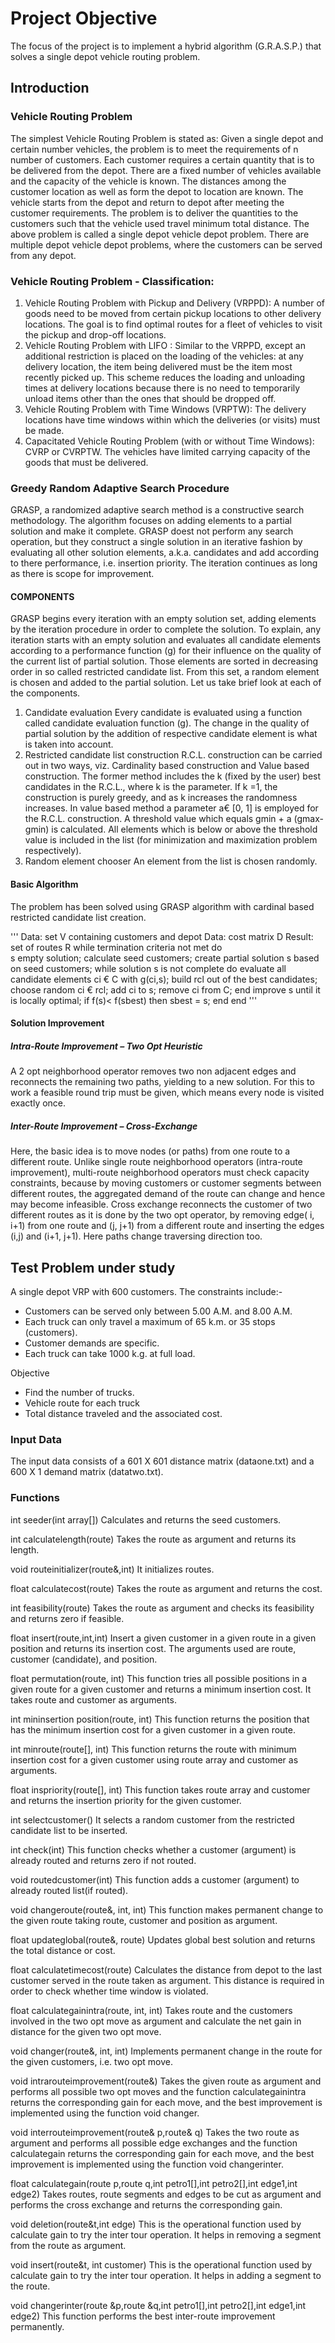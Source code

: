                       
# Project Objective

The focus of the project is to implement a hybrid algorithm (G.R.A.S.P.) that solves a single depot vehicle routing problem.


## Introduction

### Vehicle Routing Problem

The simplest Vehicle Routing Problem is stated as: Given a single depot and certain number vehicles, the problem is to meet the requirements of n number of customers. Each customer requires a certain quantity that is to be delivered from the depot. There are a fixed number of vehicles available and the capacity of the vehicle is known. The distances among the customer location as well as form the depot to location are known. The vehicle starts from the depot and return to depot after meeting the customer requirements. The problem is to deliver the quantities to the customers such that the vehicle used travel minimum total distance.
The above problem is called a single depot vehicle depot problem. There are multiple depot vehicle depot problems, where the customers can be served from any depot.

### Vehicle Routing Problem - Classification:

1. Vehicle Routing Problem with Pickup and Delivery (VRPPD): 
A number of goods need to be moved from certain pickup locations to other delivery locations. The goal is to find optimal routes for a fleet of vehicles to visit the pickup and drop-off locations.
2. Vehicle Routing Problem with LIFO :
 Similar to the VRPPD, except an additional restriction is placed on the loading of the vehicles: at any delivery location, the item being delivered must be the item most recently picked up. This scheme reduces the loading and unloading times at delivery locations because there is no need to temporarily unload items other than the ones that should be dropped off.
3. Vehicle Routing Problem with Time Windows (VRPTW): 
The delivery locations have time windows within which the deliveries (or visits) must be made.
4. Capacitated Vehicle Routing Problem (with or without Time Windows):
CVRP or CVRPTW. The vehicles have limited carrying capacity of the goods that must be delivered.

### Greedy Random Adaptive Search Procedure

GRASP, a randomized adaptive search method is a constructive search methodology. The algorithm focuses on adding elements to a partial solution and make it complete. GRASP doest not perform any search operation, but they construct a single solution in an iterative fashion by evaluating all other solution elements, a.k.a. candidates and add according to there performance, i.e. insertion priority. The iteration continues as long as there is scope for improvement.

#### COMPONENTS

GRASP begins every iteration with an empty solution set, adding elements by the iteration procedure in order to complete the solution. To explain, any iteration starts with an empty solution and evaluates all candidate elements according to a performance function (g) for their influence on the quality of the current list of partial solution. Those elements are sorted in decreasing order in so called restricted candidate list. From this set, a random element is chosen and added to the partial solution. Let us take brief look at each of the components.

1. Candidate evaluation
Every candidate is evaluated using a function called candidate evaluation function (g). The change in the quality of partial solution by the addition of respective candidate element is what is taken into account.
2. Restricted candidate list construction
R.C.L. construction can be carried out in two ways, viz. Cardinality based construction and Value based construction. The former method includes the k (fixed by the user) best candidates in the R.C.L., where k is the parameter. If k =1, the construction is purely greedy, and as k increases the randomness increases. In value based method a parameter a€ [0, 1] is employed for the R.C.L. construction. A threshold value which equals gmin + a (gmax-gmin) is calculated. All elements which is below or above the threshold value is included in the list (for minimization and maximization problem respectively). 
3. Random element chooser
 An element from the list is chosen randomly.

#### Basic Algorithm

The problem has been solved using GRASP algorithm with cardinal based restricted candidate list creation. 

'''
Data: set V containing customers and depot
Data: cost matrix D
Result: set of routes R
while termination criteria not met do	
s         empty solution;
calculate seed customers;
create partial solution s based on seed customers;
while solution s is not complete do
evaluate all candidate elements ci € C with g(ci,s);
build rcl out of the best candidates;
choose random  ci € rcl;
add ci to s;
remove ci from C;
end
improve s until it is locally optimal;
if f(s)< f(sbest) then
sbest = s;
end
end
'''

#### Solution Improvement

##### Intra-Route Improvement – Two Opt Heuristic

A 2 opt neighborhood operator removes two non adjacent edges and reconnects the remaining two paths, yielding to a new solution. For this to work a feasible round trip must be given, which means every node is visited exactly once.
 
##### Inter-Route Improvement – Cross-Exchange

Here, the basic idea is to move nodes (or paths) from one route to a different route. Unlike single route neighborhood operators (intra-route improvement), multi-route neighborhood operators must check capacity constraints, because by moving customers or customer segments between different routes, the aggregated demand of the route can change and hence may become infeasible. Cross exchange reconnects the customer of two different routes as it is done by the two opt operator, by removing edge( i, i+1) from one route and (j, j+1) from a different route and inserting the edges  (i,j) and (i+1, j+1). Here paths change traversing direction too.

## Test Problem under study

A single depot VRP with 600 customers. The constraints include:-
*	Customers can be served only between 5.00 A.M. and 8.00 A.M.
*	Each truck can only travel a maximum of 65 k.m. or 35 stops (customers).
*	Customer demands are specific.
*	Each truck can take 1000 k.g. at full load.

Objective 
*	Find the number of trucks.
*	Vehicle route for each truck
*	Total distance traveled and the associated cost.

### Input Data

The input data consists of a 601 X 601 distance matrix (dataone.txt) and a 600 X 1 demand matrix (datatwo.txt). 

### Functions

int seeder(int array[])
	Calculates and returns the seed customers.

int calculatelength(route)
	Takes the route as argument and returns its length. 

void routeinitializer(route&,int)
	It initializes routes.

float calculatecost(route)
	Takes the route as argument and returns the cost. 	

int feasibility(route)
	Takes the route as argument and checks its feasibility and returns zero if feasible. 

float insert(route,int,int)
Insert a given customer in a given route in a given position and returns its insertion cost. The arguments used are route, customer (candidate), and position.

float permutation(route, int)
This function tries all possible positions in a given route for a given customer and returns a minimum insertion cost. It takes route and customer as arguments.

int mininsertion position(route, int)
This function returns the position that has the minimum insertion cost for a given customer in a given route.

int minroute(route[], int)
This function returns the route with minimum insertion cost for a given customer using route array and customer as arguments.

float inspriority(route[], int)
This function takes route array and customer and returns the insertion priority for the given customer.

int selectcustomer()
	It selects a random customer from the restricted candidate list to be inserted.

int check(int)
This function checks whether a customer (argument) is already routed and returns zero if not routed.

void routedcustomer(int)
	This function adds a customer (argument) to already routed list(if routed).

void changeroute(route&, int, int)
This function makes permanent change to the given route taking route, customer and position as argument.

float updateglobal(route&, route)
	Updates global best solution and returns the total distance or cost.

float calculatetimecost(route)
Calculates the distance from depot to the last customer served in the route taken as argument. This distance is required in order to check whether time window is violated.

float calculategainintra(route, int, int)
Takes route and the customers involved in the two opt move as argument and calculate the net gain in distance for the given two opt move.

void changer(route&, int, int)
Implements permanent change in the route for the given customers, i.e. two opt move.

void intrarouteimprovement(route&)
Takes the given route as argument and performs all possible two opt moves and the function calculategainintra returns the corresponding gain for each move, and the best improvement is implemented using the function void changer.

void interrouteimprovement(route& p,route& q)
Takes the two route as argument and performs all possible edge exchanges and the function calculategain returns the corresponding gain for each move, and the best improvement is implemented using the function void changerinter.

float calculategain(route p,route q,int petro1[],int petro2[],int edge1,int edge2)
Takes routes, route segments and edges to be cut as argument and performs the cross exchange and returns the corresponding gain.

void deletion(route&t,int edge)
This is the operational function used by calculate gain to try the inter tour operation. It helps in removing a segment from the route as argument.

void insert(route&t, int customer)
This is the operational function used by calculate gain to try the inter tour operation. It helps in adding a segment to the route.

void changerinter(route &p,route &q,int petro1[],int petro2[],int edge1,int edge2)
	This function performs the best inter-route improvement permanently. 



